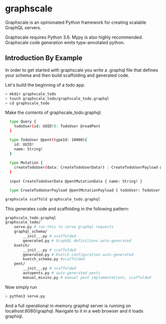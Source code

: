 # graphscale

Graphscale is an opinionated Python framework for creating scalable GraphQL servers.

Graphscale requires Python 3.6. Mypy is also highly recommended. Graphscale code generation emits type-annotated python.

Introduction By Example
-----------------------

In order to get started with graphscale you write a .graphql file that defines your schema and then build scaffolding and generated code.

Let's build the beginning of a todo app.

```sh 
> mkdir graphscale_todo
> touch graphscale_todo/graphscale_todo.graphql
> cd graphscale_todo
```

Make the contents of graphscale_todo.graphql:

```sh
  type Query {
    todoUser(id: UUID!): TodoUser @readPent
  }

  type TodoUser @pent(typeId: 10000){
    id: UUID!
    name: String!
  }
    
  type Mutation {
    createTodoUser(data: CreateTodoUserData!) : CreateTodoUserPayload @createPent
  }
    
  input CreateTodoUserData @pentMutationData { name: String! }

  type CreateTodoUserPayload @pentMutationPayload { todoUser: TodoUser }
```

```sh
graphscale scaffold graphscale_todo.graphql
```

This generates code and scaffolding in the following pattern:

```sh
graphscale_todo.graphql
graphscale_todo/
    serve.py # run this to serve graphql requests
    graphql_schema/
        __init__.py # scaffolded
        generated.py # GraphQL definitions auto-generated
    kvetch/
        __init__.py # scaffolded
        generated.py # Kvetch configuration auto-generated
        kvetch_schema.py #scaffolded
    pent/
        __init__.py # scaffolded
        autopents.py # auto-generated pents
        manual_mixins.py # manual pent implementations, scaffolded
 ```
 
Now simply run
 
```sh 
> python3 serve.py
```

And a full operational in-memory graphql server is running on localhost:8080/graphql. Navigate to it in a web browser and it loads graphiql.


